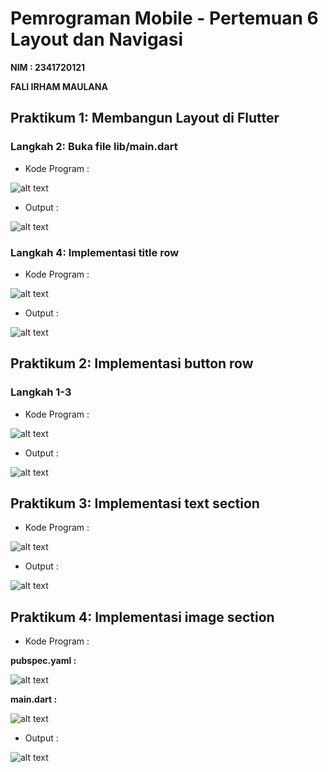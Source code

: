 # Pemrograman Mobile - Pertemuan 6 Layout dan Navigasi

**NIM : 2341720121**

**FALI IRHAM MAULANA**

## Praktikum 1: Membangun Layout di Flutter

### Langkah 2: Buka file lib/main.dart 

- Kode Program : 

![alt text](images/code.png)

- Output : 

![alt text](image.png)

### Langkah 4: Implementasi title row

- Kode Program : 

![alt text](images/code1.png)

- Output :

![alt text](image-1.png)

## Praktikum 2: Implementasi button row

### Langkah 1-3 

- Kode Program : 

![alt text](images/code2.png)

- Output : 

![alt text](image-2.png)

## Praktikum 3: Implementasi text section 

- Kode Program : 

![alt text](images/code3.png)

- Output : 

![alt text](image-3.png)


## Praktikum 4: Implementasi image section

- Kode Program : 

**pubspec.yaml :**

![alt text](images/code5.png)

**main.dart :**

![alt text](images/code4.png)

- Output : 

![alt text](image-4.png)
